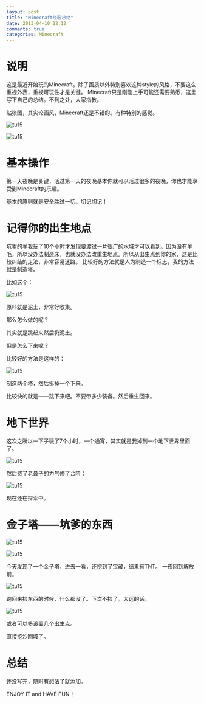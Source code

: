 ```yaml
---
layout: post
title: "Minecraft经验总结"
date: 2013-04-10 22:12
comments: true
categories: Minecraft
---
```


# 说明

这是最近开始玩的Minecraft。除了画质以外特别喜欢这种style的风格，不要这么重视外表，重视可玩性才是关键。
Minecraft只是刚刚上手可能还需要熟悉，这里写下自己的总结。不到之处，大家指教。

贴张图，其实论画风，Minecraft还是不错的。有种特别的感觉。

![tu15](/images/Minecraft/2.png)

![tu15](/images/Minecraft/3.png)

<!--more-->

# 基本操作

第一天夜晚是关键，活过第一天的夜晚基本你就可以活过很多的夜晚，你也才能享受到Minecraft的乐趣。

基本的原则就是安全胜过一切。切记切记！
 
# 记得你的出生地点

坑爹的羊我玩了10个小时才发现要渡过一片很广的水域才可以看到。因为没有羊毛，所以没办法制造床，也就没办法改重生地点。所以从出生点到你的家，这是比较纠结的走法，非常容易迷路。
比较好的方法就是人为制造一个标志，我的方法就是制造塔。

比如这个：

![tu15](/images/Minecraft/towel.png)

原料就是泥土，非常好收集。

那么怎么做的呢？

其实就是跳起来然后扔泥土。

但是怎么下来呢？

比较好的方法是这样的：


![tu15](/images/Minecraft/towel2.png)

制造两个塔，然后拆掉一个下来。

比较快的就是——跳下来吧。不要带多少装备。然后重生回来。

# 地下世界

这次之所以一下子玩了7个小时，一个通宵，其实就是我掉到一个地下世界里面了。


![tu15](/images/Minecraft/underground.png)

然后费了老鼻子的力气修了台阶：

![tu15](/images/Minecraft/underground2.png)

现在还在探索中。

# 金子塔——坑爹的东西

![tu15](/images/Minecraft/parmid.png)

![tu15](/images/Minecraft/4.png)

今天发现了一个金子塔，进去一看，还挖到了宝藏，结果有TNT。
一夜回到解放前。


![tu15](/images/Minecraft/parmid2.png)


跑回来捡东西的时候，什么都没了。下次不捡了。太远的话。

![tu15](/images/Minecraft/5.png)

或者可以多设置几个出生点。

直接挖沙回城了。

# 总结

还没写完，随时有想法了就添加。

ENJOY IT and HAVE FUN！
